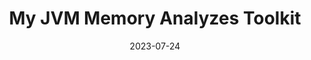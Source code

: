 ---
title: "My JVM Memory Analyzes Toolkit"
date: 2023-07-24
tags: [""]
dbiblogtitle: my-jvm-memory-analyzes-toolkit
---